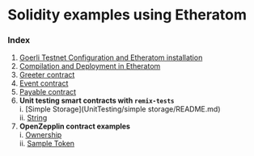 # Solidity examples using Etheratom
### Index
1. [Goerli Testnet Configuration and Etheratom installation](docs/goerli_configuration.md)
2. [Compilation and Deployment in Etheratom](docs/Compilation_and_Deployment.md)
3. [Greeter contract](greeter/README.md)
4. [Event contract](event/README.md)
5. [Payable contract](payable/README.md)
6. **Unit testing smart contracts with `remix-tests`**\
      i.  [Simple Storage](UnitTesting/simple storage/README.md)\
      ii. [String](UnitTesting/string/README.md)
7. **OpenZepplin contract examples**\
     i.  [Ownership](OpenZepplin_Contracts/Ownership/README.md)\
     ii. [Sample Token](OpenZepplin_Contracts/SampleToken/README.md)  
